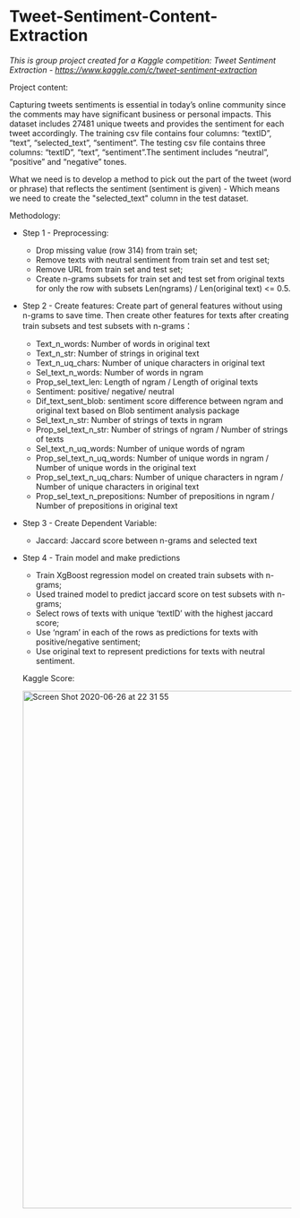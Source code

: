 # Tweet-Sentiment-Content-Extraction

*This is group project created for a Kaggle competition: Tweet Sentiment Extraction - https://www.kaggle.com/c/tweet-sentiment-extraction*


Project content:

Capturing tweets sentiments is essential in today’s online community since the comments may have significant business or personal impacts. This dataset includes 27481 unique tweets and provides the sentiment for each tweet accordingly.
The training csv file contains four columns: “textID”, “text”, “selected_text”, “sentiment”. The testing csv file contains three columns: “textID”, “text”, “sentiment”.The sentiment includes “neutral”, “positive” and “negative” tones. 

What we need is to develop a method to pick out the part of the tweet (word or phrase) that reflects the sentiment (sentiment is given) - Which means we need to create the "selected_text" column in the test dataset.

Methodology:
- Step 1 - Preprocessing:
  - Drop missing value (row 314) from train set;
  - Remove texts with neutral sentiment from train set and test set;
  - Remove URL from train set and test set;
  - Create n-grams subsets for train set and test set from original texts for only the row with subsets Len(ngrams) / Len(original text) <= 0.5.
  
- Step 2 - Create features: 
  Create part of general features without using n-grams to save time. Then create other features for texts after creating train subsets and test subsets with n-grams： 
  - Text_n_words: Number of words in original text
  - Text_n_str: Number of strings in original text
  - Text_n_uq_chars: Number of unique characters in original text
  - Sel_text_n_words: Number of words in ngram
  - Prop_sel_text_len: Length of ngram / Length of original texts
  - Sentiment: positive/ negative/ neutral
  - Dif_text_sent_blob: sentiment score difference between ngram and original text based on Blob sentiment analysis package
  - Sel_text_n_str: Number of strings of texts in ngram
  - Prop_sel_text_n_str: Number of strings of ngram / Number of strings of texts
  - Sel_text_n_uq_words: Number of unique words of ngram
  - Prop_sel_text_n_uq_words: Number of unique words in ngram / Number of unique words in the original text
  - Prop_sel_text_n_uq_chars: Number of unique characters in ngram / Number of unique characters in original text
  - Prop_sel_text_n_prepositions: Number of prepositions in ngram / Number of prepositions in original text
- Step 3 - Create Dependent Variable:
  - Jaccard: Jaccard score between n-grams and selected text
- Step 4 - Train model and make predictions
  - Train XgBoost regression model on created train subsets with n-grams;
  - Used trained model to predict jaccard score on test subsets with n-grams;
  - Select rows of texts with unique ‘textID’ with the highest jaccard score;
  - Use ‘ngram’ in each of the rows as predictions for texts with positive/negative sentiment;
  - Use original text to represent predictions for texts with neutral sentiment.
  
  Kaggle Score:
  
  <img width="924" alt="Screen Shot 2020-06-26 at 22 31 55" src="https://user-images.githubusercontent.com/55762821/85913639-8345ef80-b804-11ea-8a34-9fd1df4b50fd.png">
